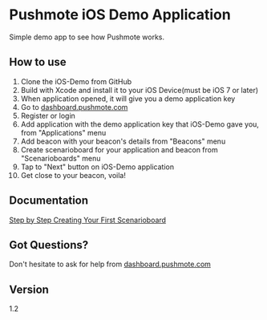 Pushmote iOS Demo Application
============

Simple demo app to see how Pushmote works.



How to use
----
1. Clone the iOS-Demo from GitHub
2. Build with Xcode and install it to your iOS Device(must be iOS 7 or later)
3. When application opened, it will give you a demo application key
4. Go to <a href="https://dashboard.pushmote.com">dashboard.pushmote.com</a>
  1. Register or login
  2. Add application with the demo application key that iOS-Demo gave you, from "Applications" menu
  3. Add beacon with your beacon's details from "Beacons" menu
  4. Create scenarioboard for your application and beacon from "Scenarioboards" menu
5. Tap to "Next" button on iOS-Demo application
6. Get close to your beacon, voila!

Documentation
----
<a href="https://docs.pushmote.com/v1.1/docs/quickstart-with-pushmote-beta">Step by Step Creating Your First Scenarioboard</a>


Got Questions?
----
Don't hesitate to ask for help from <a href="https://dashboard.pushmote.com/community">dashboard.pushmote.com</a>


Version
----
1.2
